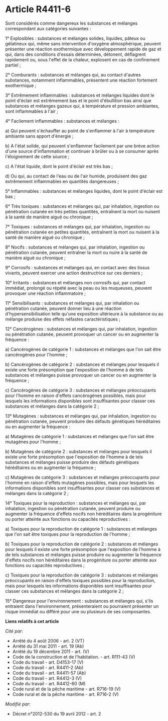 # Article R4411-6

Sont considérés comme dangereux les substances et mélanges correspondant aux catégories suivantes : 

1° Explosibles : substances et mélanges solides, liquides, pâteux ou gélatineux qui, même sans intervention d'oxygène
atmosphérique, peuvent présenter une réaction exothermique avec développement rapide de gaz et qui, dans des conditions
d'essais déterminées, détonent, déflagrent rapidement ou, sous l'effet de la chaleur, explosent en cas de confinement
partiel ; 

2° Comburants : substances et mélanges qui, au contact d'autres substances, notamment inflammables, présentent une réaction
fortement exothermique ; 

3° Extrêmement inflammables : substances et mélanges liquides dont le point d'éclair est extrêmement bas et le point
d'ébullition bas ainsi que substances et mélanges gazeux qui, à température et pression ambiantes, sont inflammables à
l'air ; 

4° Facilement inflammables : substances et mélanges : 

a) Qui peuvent s'échauffer au point de s'enflammer à l'air à température ambiante sans apport d'énergie ; 

b) A l'état solide, qui peuvent s'enflammer facilement par une brève action d'une source d'inflammation et continuer à brûler
ou à se consumer après l'éloignement de cette source ; 

c) A l'état liquide, dont le point d'éclair est très bas ; 

d) Ou qui, au contact de l'eau ou de l'air humide, produisent des gaz extrêmement inflammables en quantités dangereuses ; 

5° Inflammables : substances et mélanges liquides, dont le point d'éclair est bas ; 

6° Très toxiques : substances et mélanges qui, par inhalation, ingestion ou pénétration cutanée en très petites quantités,
entraînent la mort ou nuisent à la santé de manière aiguë ou chronique ; 

7° Toxiques : substances et mélanges qui, par inhalation, ingestion ou pénétration cutanée en petites quantités, entraînent
la mort ou nuisent à la santé de manière aiguë ou chronique ; 

8° Nocifs : substances et mélanges qui, par inhalation, ingestion ou pénétration cutanée, peuvent entraîner la mort ou nuire
à la santé de manière aiguë ou chronique ; 

9° Corrosifs : substances et mélanges qui, en contact avec des tissus vivants, peuvent exercer une action destructrice sur
ces derniers ; 

10° Irritants : substances et mélanges non corrosifs qui, par contact immédiat, prolongé ou répété avec la peau ou les
muqueuses, peuvent provoquer une réaction inflammatoire ; 

11° Sensibilisants : substances et mélanges qui, par inhalation ou pénétration cutanée, peuvent donner lieu à une réaction
d'hypersensibilisation telle qu'une exposition ultérieure à la substance ou au mélange produise des effets néfastes
caractéristiques ; 

12° Cancérogènes : substances et mélanges qui, par inhalation, ingestion ou pénétration cutanée, peuvent provoquer un cancer
ou en augmenter la fréquence : 

a) Cancérogènes de catégorie 1 : substances et mélanges que l'on sait être cancérogènes pour l'homme ; 

b) Cancérogènes de catégorie 2 : substances et mélanges pour lesquels il existe une forte présomption que l'exposition de
l'homme à de tels substances et mélanges puisse provoquer un cancer ou en augmenter la fréquence ; 

c) Cancérogènes de catégorie 3 : substances et mélanges préoccupants pour l'homme en raison d'effets cancérogènes possibles,
mais pour lesquels les informations disponibles sont insuffisantes pour classer ces substances et mélanges dans la catégorie
2 ; 

13° Mutagènes : substances et mélanges qui, par inhalation, ingestion ou pénétration cutanée, peuvent produire des défauts
génétiques héréditaires ou en augmenter la fréquence : 

a) Mutagènes de catégorie 1 : substances et mélanges que l'on sait être mutagènes pour l'homme ; 

b) Mutagènes de catégorie 2 : substances et mélanges pour lesquels il existe une forte présomption que l'exposition de
l'homme à de tels substances et mélanges puisse produire des défauts génétiques héréditaires ou en augmenter la fréquence ; 

c) Mutagènes de catégorie 3 : substances et mélanges préoccupants pour l'homme en raison d'effets mutagènes possibles, mais
pour lesquels les informations disponibles sont insuffisantes pour classer ces substances et mélanges dans la catégorie 2 ; 

14° Toxiques pour la reproduction : substances et mélanges qui, par inhalation, ingestion ou pénétration cutanée, peuvent
produire ou augmenter la fréquence d'effets nocifs non héréditaires dans la progéniture ou porter atteinte aux fonctions ou
capacités reproductives : 

a) Toxiques pour la reproduction de catégorie 1 : substances et mélanges que l'on sait être toxiques pour la reproduction de
l'homme ; 

b) Toxiques pour la reproduction de catégorie 2 : substances et mélanges pour lesquels il existe une forte présomption que
l'exposition de l'homme à de tels substances et mélanges puisse produire ou augmenter la fréquence d'effets nocifs non
héréditaires dans la progéniture ou porter atteinte aux fonctions ou capacités reproductives ; 

c) Toxiques pour la reproduction de catégorie 3 : substances et mélanges préoccupants en raison d'effets toxiques possibles
pour la reproduction, mais pour lesquels les informations disponibles sont insuffisantes pour classer ces substances et
mélanges dans la catégorie 2 ; 

15° Dangereux pour l'environnement : substances et mélanges qui, s'ils entraient dans l'environnement, présenteraient ou
pourraient présenter un risque immédiat ou différé pour une ou plusieurs de ses composantes.

**Liens relatifs à cet article**

_Cité par_:

  - Arrêté du 4 août 2006 - art. 2 (VT)
  - Arrêté du 31 mai 2011 - art. 19 (Ab)
  - Arrêté du 19 décembre 2011 - art. (V)
  - Code de la construction et de l'habitation. - art. R111-43 (V)
  - Code du travail - art. D4153-17 (V)
  - Code du travail - art. R4411-2 (Ab)
  - Code du travail - art. R4411-57 (Ab)
  - Code du travail - art. R4412-3 (V)
  - Code du travail - art. R4412-60 (M)
  - Code rural et de la pêche maritime - art. R716-19 (V)
  - Code rural et de la pêche maritime - art. R716-2 (V)

_Modifié par_:

  - Décret n°2012-530 du 19 avril 2012 - art. 2
